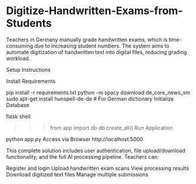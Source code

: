 # Digitize-Handwritten-Exams-from-Students
Teachers in Germany manually grade handwritten exams, which is time-consuming due to increasing student numbers. The system aims to automate digitization of handwritten text into digital files, reducing grading workload.

Setup Instructions

Install Requirements

pip install -r requirements.txt
python -m spacy download de_core_news_sm
sudo apt-get install hunspell-de-de  # For German dictionary
Initialize Database

flask shell
>>> from app import db
>>> db.create_all()
Run Application

python app.py
Access via Browser
http://localhost:5000

This complete solution includes user authentication, file upload/download functionality, and the full AI processing pipeline. Teachers can:

Register and login
Upload handwritten exam scans
View processing results
Download digitized text files
Manage multiple submissions
